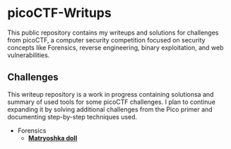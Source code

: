 # picoCTF-Writups
This public repository contains my writeups and solutions for challenges from picoCTF, a computer security competition focused on security concepts like Forensics, reverse engineering, binary exploitation, and web vulnerabilities.
## Challenges ##

This writeup repository is a work in progress containing solutionsa and summary of used tools for some picoCTF challenges. I plan to continue expanding it by solving additional challenges from the Pico primer and documenting step-by-step techniques used.

* Forensics
  * **[Matryoshka doll]([Forensics/Matryoshka%20doll/Matryoshka%20doll](https://github.com/Artificial-dev/picoCTF-Writups/blob/e71854be81074da5f7f1831f855c0388ee6363a6/Forensics/Matryoshka%20doll/Matryoshka%20doll.md)https://github.com/Artificial-dev/picoCTF-Writups/blob/e71854be81074da5f7f1831f855c0388ee6363a6/Forensics/Matryoshka%20doll/Matryoshka%20doll.md)**
